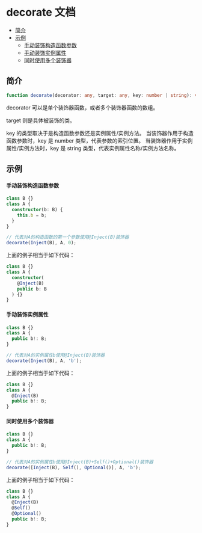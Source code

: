 # decorate 文档

- [简介](#简介)
- [示例](#示例)
  - [手动装饰构造函数参数](#手动装饰构造函数参数)
  - [手动装饰实例属性](#手动装饰实例属性)
  - [同时使用多个装饰器](#同时使用多个装饰器)

## 简介

```ts
function decorate(decorator: any, target: any, key: number | string): void;
```

decorator 可以是单个装饰器函数，或者多个装饰器函数的数组。

target 则是具体被装饰的类。

key 的类型取决于是构造函数参数还是实例属性/实例方法。
当装饰器作用于构造函数参数时，key 是 number 类型，代表参数的索引位置。
当装饰器作用于实例属性/实例方法时，key 是 string 类型，代表实例属性名称/实例方法名称。

## 示例

#### 手动装饰构造函数参数

```ts
class B {}
class A {
  constructor(b: B) {
    this.b = b;
  }
}

// 代表对A的构造函数的第一个参数使用@Inject(B)装饰器
decorate(Inject(B), A, 0);
```

上面的例子相当于如下代码：

```ts
class B {}
class A {
  constructor(
    @Inject(B)
    public b: B
  ) {}
}
```

#### 手动装饰实例属性

```ts
class B {}
class A {
  public b!: B;
}

// 代表对A的实例属性b使用@Inject(B)装饰器
decorate(Inject(B), A, 'b');
```

上面的例子相当于如下代码：

```ts
class B {}
class A {
  @Inject(B)
  public b!: B;
}
```

#### 同时使用多个装饰器

```ts
class B {}
class A {
  public b!: B;
}

// 代表对A的实例属性b使用@Inject(B)+Self()+Optional()装饰器
decorate([Inject(B), Self(), Optional()], A, 'b');
```

上面的例子相当于如下代码：

```ts
class B {}
class A {
  @Inject(B)
  @Self()
  @Optional()
  public b!: B;
}
```
